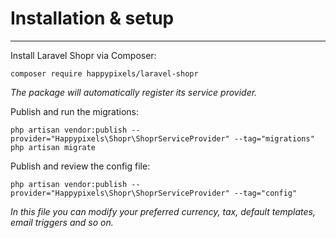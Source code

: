 # Installation & setup

---

<a name="section-1"></a>

Install Laravel Shopr via Composer:
```text
composer require happypixels/laravel-shopr
```
*The package will automatically register its service provider.*

Publish and run the migrations:
```text
php artisan vendor:publish --provider="Happypixels\Shopr\ShoprServiceProvider" --tag="migrations"
php artisan migrate
```

Publish and review the config file:
```text
php artisan vendor:publish --provider="Happypixels\Shopr\ShoprServiceProvider" --tag="config"
```
*In this file you can modify your preferred currency, tax, default templates, email triggers and so on.*
